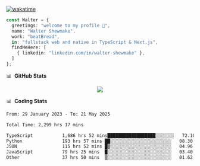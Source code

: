 [![wakatime](https://wakatime.com/badge/user/633611a5-2410-4a66-96ad-ce6a6df384d0.svg)](https://wakatime.com/@633611a5-2410-4a66-96ad-ce6a6df384d0)

```ts
const Walter = {
  greetings: "welcome to my profile 👋",
  name: "Walter Shewmake",
  work: "beatBread",
  in: "fullstack web and native in TypeScript & Next.js",
  findMeHere: [
    { linkedin: "linkedin.com/in/walter-shewmake" },
  ]
};
```

📊 &nbsp;**GitHub Stats**

<p align="center">
<img src="https://streak-stats.demolab.com?user=waltershewmake&theme=monokai&short_numbers=true)](https://git.io/streak-stats" />
</p>

📊 &nbsp;**Coding Stats**

<!--![Wwakatime stats](https://github-readme-stats.vercel.app/api/wakatime?username=waltershewmake&hide_title=true&hide_border=true&langs_count=5&bg_color=00000000&text_color=777)-->


<!--START_SECTION:waka-->

```txt
From: 29 January 2023 - To: 21 May 2025

Total Time: 2,299 hrs 17 mins

TypeScript           1,686 hrs 52 mins██████████████████░░░░░░░   72.18 %
Python               193 hrs 57 mins ██░░░░░░░░░░░░░░░░░░░░░░░   08.30 %
JSON                 115 hrs 52 mins █▒░░░░░░░░░░░░░░░░░░░░░░░   04.96 %
JavaScript           79 hrs 25 mins  █░░░░░░░░░░░░░░░░░░░░░░░░   03.40 %
Other                37 hrs 50 mins  ▒░░░░░░░░░░░░░░░░░░░░░░░░   01.62 %
```

<!--END_SECTION:waka-->
